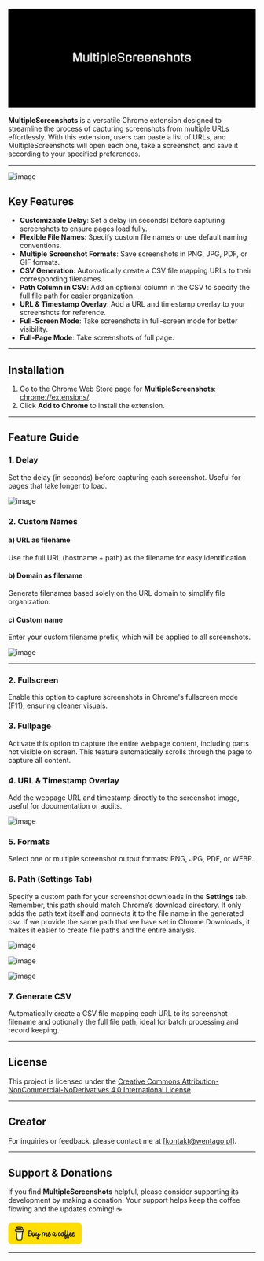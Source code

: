 ![Extension logo](icons/logo.png)

**MultipleScreenshots** is a versatile Chrome extension designed to streamline the process of capturing screenshots from multiple URLs effortlessly. With this extension, users can paste a list of URLs, and MultipleScreenshots will open each one, take a screenshot, and save it according to your specified preferences.

---

![image](https://github.com/user-attachments/assets/8391f7cd-55e9-4e61-9340-2c77aabfaee3)

## Key Features

- **Customizable Delay**: Set a delay (in seconds) before capturing screenshots to ensure pages load fully.
- **Flexible File Names**: Specify custom file names or use default naming conventions.
- **Multiple Screenshot Formats**: Save screenshots in PNG, JPG, PDF, or GIF formats.
- **CSV Generation**: Automatically create a CSV file mapping URLs to their corresponding filenames.
- **Path Column in CSV**: Add an optional column in the CSV to specify the full file path for easier organization.
- **URL & Timestamp Overlay**: Add a URL and timestamp overlay to your screenshots for reference.
- **Full-Screen Mode**: Take screenshots in full-screen mode for better visibility.
- **Full-Page Mode**: Take screenshots of full page.

---

## Installation

1. Go to the Chrome Web Store page for **MultipleScreenshots**:
   [chrome://extensions/](https://chromewebstore.google.com/detail/multiplescreenshots/gbgeckhegkbgdlfpcgjdhdckdfcimmbc).
2. Click **Add to Chrome** to install the extension.

---

## Feature Guide

### 1. Delay
<p>Set the delay (in seconds) before capturing each screenshot. Useful for pages that take longer to load.</p>

![image](https://github.com/user-attachments/assets/8ba75050-5d9d-4de1-aac5-70cf888dea90)

### 2. Custom Names

#### a) URL as filename
<p>Use the full URL (hostname + path) as the filename for easy identification.</p>

#### b) Domain as filename
<p>Generate filenames based solely on the URL domain to simplify file organization.</p>

#### c) Custom name
<p>Enter your custom filename prefix, which will be applied to all screenshots.</p>

![image](https://github.com/user-attachments/assets/85fbdd66-2f22-44e4-896d-da608f6f5ee1)

---

### 2. Fullscreen
<p>Enable this option to capture screenshots in Chrome's fullscreen mode (F11), ensuring cleaner visuals.</p>

### 3. Fullpage
<p>Activate this option to capture the entire webpage content, including parts not visible on screen. This feature automatically scrolls through the page to capture all content.</p>

### 4. URL & Timestamp Overlay
<p>Add the webpage URL and timestamp directly to the screenshot image, useful for documentation or audits.</p>

![image](https://github.com/user-attachments/assets/bef0017b-2a69-4bf3-a481-65fbda64b4fc)

### 5. Formats
<p>Select one or multiple screenshot output formats: PNG, JPG, PDF, or WEBP.</p>

### 6. Path (Settings Tab)
<p>Specify a custom path for your screenshot downloads in the <strong>Settings</strong> tab. Remember, this path should match Chrome’s download directory. It only adds the path text itself and connects it to the file name in the generated csv. If we provide the same path that we have set in Chrome Downloads, it makes it easier to create file paths and the entire analysis.
 </p>

![image](https://github.com/user-attachments/assets/4e428799-ca28-4d99-84bf-3142170dff01)

![image](https://github.com/user-attachments/assets/2d8e5523-25d2-4c80-a45d-91845c72216e)

![image](https://github.com/user-attachments/assets/a49801ff-4ecd-4254-b942-740d8acbebf0)


### 7. Generate CSV
<p>Automatically create a CSV file mapping each URL to its screenshot filename and optionally the full file path, ideal for batch processing and record keeping.</p>

---

## License

This project is licensed under the [Creative Commons Attribution-NonCommercial-NoDerivatives 4.0 International License](LICENSE).

---

## Creator
For inquiries or feedback, please contact me at [kontakt@wentago.pl].

---

## Support & Donations

If you find **MultipleScreenshots** helpful, please consider supporting its development by making a donation. Your support helps keep the coffee flowing and the updates coming! ☕

<a href="https://buymeacoffee.com/skolmowski" target="_blank">
  <img src="icons/bmc-button.png" alt="Buy Me a Coffee" style="width: 150px; height: auto;">
</a>

---
